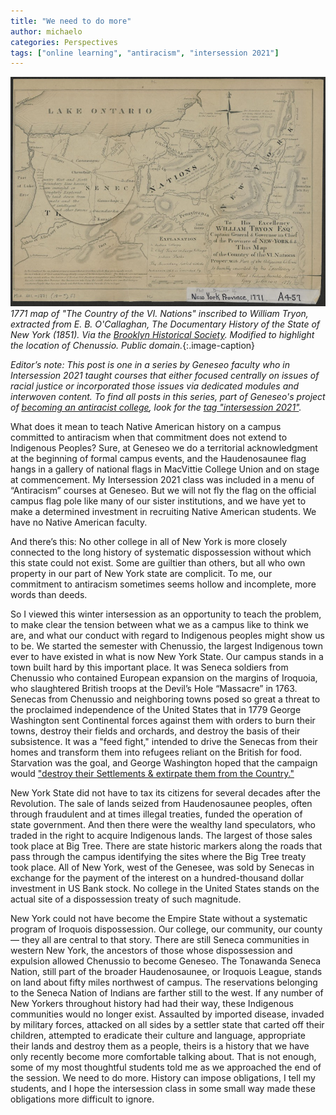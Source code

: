 ```yaml
---
title: "We need to do more" 
author: michaelo
categories: Perspectives
tags: ["online learning", "antiracism", "intersession 2021"]
---
```


[![1771 map of the Country of the Six Nations](/images/bhs_midatl003443863_a-scaled_35pc_chenussio.jpg)](https://cdl-geneseo.github.io/images/bhs_midatl003443863_a-scaled_35pc_chenussio.jpg)
*1771 map of "The Country of the VI. Nations" inscribed to William Tryon, extracted from E. B. O'Callaghan, The Documentary History of the State of New York (1851). Via the [Brooklyn Historical Society](https://mapcollections.brooklynhistory.org/map/to-his-excellency-william-tryon-esqr-captain-general-governor-in-chief-of-the-province-of-new-york-this-map-of-the-country-of-the-vi-nations-proper-with-part-of-the-adjacent-colonies-is-hum/). Modified to highlight the location of Chenussio. Public domain.*{:.image-caption}

*Editor’s note: This post is one in a series by Geneseo faculty who in Intersession 2021 taught courses that either focused centrally on issues of racial justice or incorporated those issues via dedicated modules and interwoven content. To find all posts in this series, part of Geneseo's project of [<u>becoming an antiracist college</u>](https://www.geneseo.edu/tlc/becoming-antiracist-college-project), look for the [tag "intersession 2021"](/labels#tags).*

<span class="drop">W</span>hat does it mean to teach Native American history on a campus committed to antiracism when that commitment does not extend to Indigenous Peoples? Sure, at Geneseo we do a territorial acknowledgment at the beginning of formal campus events, and the Haudenosaunee flag hangs in a gallery of national flags in MacVittie College Union and on stage at commencement. My Intersession 2021 class was included in a menu of “Antiracism” courses at Geneseo. But we will not fly the flag on the official campus flag pole like many of our sister institutions, and we have yet to make a determined investment in recruiting Native American students. We have no Native American faculty.

<!--more-->

And there’s this: No other college in all of New York is more closely connected to the long history of systematic dispossession without which this state could not exist. Some are guiltier than others, but all who own property in our part of New York state are complicit. To me, our commitment to antiracism sometimes seems hollow and incomplete, more words than deeds.

So I viewed this winter intersession as an opportunity to teach the problem, to make clear the tension between what we as a campus like to think we are, and what our conduct with regard to Indigenous peoples might show us to be. We started the semester with Chenussio, the largest Indigenous town ever to have existed in what is now New York State. Our campus stands in a town built hard by this important place. It was Seneca soldiers from Chenussio who contained European expansion on the margins of Iroquoia, who slaughtered British troops at the Devil’s Hole “Massacre” in 1763. Senecas from Chenussio and neighboring towns posed so great a threat to the proclaimed independence of the United States that in 1779 George Washington sent Continental forces against them with orders to burn their towns, destroy their fields and orchards, and destroy the basis of their subsistence. It was a "feed fight," intended to drive the Senecas from their homes and transform them into refugees reliant on the British for food. Starvation was the goal, and George Washington hoped that the campaign would ["destroy their Settlements & extirpate them from the Country."](https://founders.archives.gov/documents/Washington/03-21-02-0286)

New York State did not have to tax its citizens for several decades after the Revolution. The sale of lands seized from Haudenosaunee peoples, often through fraudulent and at times illegal treaties, funded the operation of state government. And then there were the wealthy land speculators, who traded in the right to acquire Indigenous lands. The largest of those sales took place at Big Tree. There are state historic markers along the roads that pass through the campus identifying the sites where the Big Tree treaty took place. All of New York, west of the Genesee, was sold by Senecas in exchange for the payment of the interest on a hundred-thousand dollar investment in US Bank stock. No college in the United States stands on the actual site of a dispossession treaty of such magnitude.

New York could not have become the Empire State without a systematic program of Iroquois dispossession. Our college, our community, our county — they all are central to that story. There are still Seneca communities in western New York, the ancestors of those whose dispossession and expulsion allowed Chenussio to become Geneseo. The Tonawanda Seneca Nation, still part of the broader Haudenosaunee, or Iroquois League, stands on land about fifty miles northwest of campus. The reservations belonging to the Seneca Nation of Indians are farther still to the west. If any number of New Yorkers throughout history had had their way, these Indigenous communities would no longer exist. Assaulted by imported disease, invaded by military forces, attacked on all sides by a settler state that carted off their children, attempted to eradicate their culture and language, appropriate their lands and destroy them as a people, theirs is a history that we have only recently become more comfortable talking about. That is not enough, some of my most thoughtful students told me as we approached the end of the session. We need to do more. History can impose obligations, I tell my students, and I hope the intersession class in some small way made these obligations more difficult to ignore.

